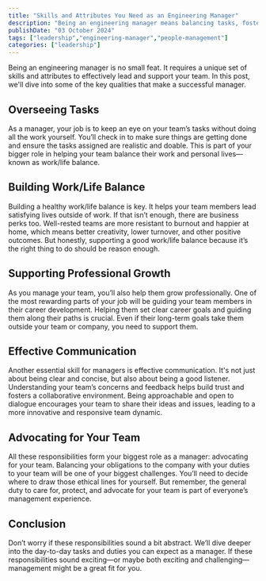 ```yaml
---
title: "Skills and Attributes You Need as an Engineering Manager"
description: "Being an engineering manager means balancing tasks, fostering work/life balance, supporting growth, communicating effectively, and advocating for your team."
publishDate: "03 October 2024"
tags: ["leadership","engineering-manager","people-management"]
categories: ["leadership"]
---
```


Being an engineering manager is no small feat. It requires a unique set of skills and attributes to effectively lead and support your team. In this post, we'll dive into some of the key qualities that make a successful manager.

## Overseeing Tasks
As a manager, your job is to keep an eye on your team’s tasks without doing all the work yourself. You’ll check in to make sure things are getting done and ensure the tasks assigned are realistic and doable. This is part of your bigger role in helping your team balance their work and personal lives—known as work/life balance.

## Building Work/Life Balance
Building a healthy work/life balance is key. It helps your team members lead satisfying lives outside of work. If that isn’t enough, there are business perks too. Well-rested teams are more resistant to burnout and happier at home, which means better creativity, lower turnover, and other positive outcomes. But honestly, supporting a good work/life balance because it’s the right thing to do should be reason enough.

## Supporting Professional Growth
As you manage your team, you’ll also help them grow professionally. One of the most rewarding parts of your job will be guiding your team members in their career development. Helping them set clear career goals and guiding them along their paths is crucial. Even if their long-term goals take them outside your team or company, you need to support them.

## Effective Communication
Another essential skill for managers is effective communication. It's not just about being clear and concise, but also about being a good listener. Understanding your team’s concerns and feedback helps build trust and fosters a collaborative environment. Being approachable and open to dialogue encourages your team to share their ideas and issues, leading to a more innovative and responsive team dynamic.

## Advocating for Your Team
All these responsibilities form your biggest role as a manager: advocating for your team. Balancing your obligations to the company with your duties to your team will be one of your biggest challenges. You’ll need to decide where to draw those ethical lines for yourself. But remember, the general duty to care for, protect, and advocate for your team is part of everyone’s management experience.

## Conclusion
Don’t worry if these responsibilities sound a bit abstract. We’ll dive deeper into the day-to-day tasks and duties you can expect as a manager. If these responsibilities sound exciting—or maybe both exciting and challenging—management might be a great fit for you.
